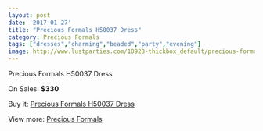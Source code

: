 ```yaml
---
layout: post
date: '2017-01-27'
title: "Precious Formals H50037 Dress"
category: Precious Formals
tags: ["dresses","charming","beaded","party","evening"]
image: http://www.lustparties.com/10928-thickbox_default/precious-formals-h50037-dress.jpg
---
```

Precious Formals H50037 Dress

On Sales: **$330**
<a href="https://www.lustparties.com/en/precious-formals/3823-precious-formals-h50037-dress.html"><amp-img layout="responsive" width="600" height="600" src="//www.lustparties.com/10928-thickbox_default/precious-formals-h50037-dress.jpg" alt="Precious Formals H50037 Dress 0" /></a>

Buy it: [Precious Formals H50037 Dress](https://www.lustparties.com/en/precious-formals/3823-precious-formals-h50037-dress.html "Precious Formals H50037 Dress")

View more: [Precious Formals](https://www.lustparties.com/en/18-precious-formals "Precious Formals")